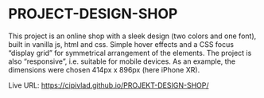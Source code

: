 # PROJECT-DESIGN-SHOP


This project is an online shop with a sleek design (two colors and one font), built in vanilla js, html and css.
Simple hover effects and a CSS focus “display grid” for symmetrical arrangement of the elements.
The project is also “responsive”, i.e. suitable for mobile devices.
As an example, the dimensions were chosen 414px x 896px (here iPhone XR).

Live URL:
https://cipivlad.github.io/PROJEKT-DESIGN-SHOP/
